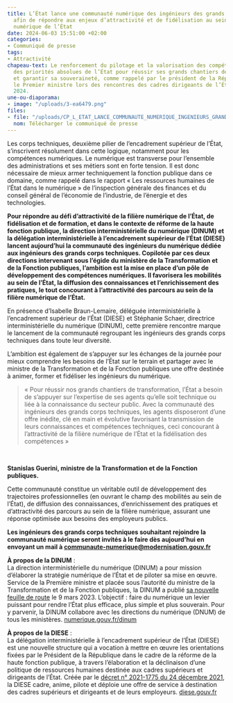 ```yaml
---
title: L’État lance une communauté numérique des ingénieurs des grands corps techniques
  afin de répondre aux enjeux d’attractivité et de fidélisation au sein de la filière
  numérique de l’État
date: 2024-06-03 15:51:00 +02:00
categories:
- Communiqué de presse
tags:
- Attractivité
chapeau-text: Le renforcement du pilotage et la valorisation des compétences sont
  des priorités absolues de l’État pour réussir ses grands chantiers de transformation
  et garantir sa souveraineté, comme rappelé par le président de la République et
  le Premier ministre lors des rencontres des cadres dirigeants de l’État le 12 mars
  2024.
une-ou-diaporama:
- image: "/uploads/3-ea6479.png"
files:
- file: "/uploads/CP_L_ETAT_LANCE_COMMUNAUTE_NUMERIQUE_INGENIEURS_GRANDS_CORPS_TECHNIQUES.pdf"
  nom: Télécharger le communiqué de presse
---
```


Les corps techniques, deuxième pilier de l’encadrement supérieur de l’État, s’inscrivent résolument dans cette logique, notamment pour les compétences numériques. Le numérique est transverse pour l’ensemble des administrations et ses métiers sont en forte tension. Il est donc nécessaire de mieux armer techniquement la fonction publique dans ce domaine, comme rappelé dans le rapport « Les ressources humaines de l’État dans le numérique » de l’inspection générale des finances et du conseil général de l’économie de l’industrie, de l’énergie et des technologies.

**Pour répondre au défi d’attractivité de la filière numérique de l’État, de fidélisation et de formation, et dans le contexte de réforme de la haute fonction publique, la direction interministérielle du numérique (DINUM) et la délégation interministérielle à l’encadrement supérieur de l’État (DIESE) lancent aujourd’hui la communauté des ingénieurs du numérique dédiée aux ingénieurs des grands corps techniques. Copilotée par ces deux directions intervenant sous l’égide du ministère de la Transformation et de la Fonction publiques, l’ambition est la mise en place d’un pôle de développement des compétences numériques. Il favorisera les mobilités au sein de l’État, la diffusion des connaissances et l’enrichissement des pratiques, le tout concourant à l’attractivité des parcours au sein de la filière numérique de l’État.**

En présence d’Isabelle Braun-Lemaire, déléguée interministérielle à l’encadrement supérieur de l’État (DIESE) et Stéphanie Schaer, directrice interministérielle du numérique (DINUM), cette première rencontre marque le lancement de la communauté regroupant les ingénieurs des grands corps techniques dans toute leur diversité.

L’ambition est également de s’appuyer sur les échanges de la journée pour mieux comprendre les besoins de l’État sur le terrain et partager avec le ministre de la Transformation et de la Fonction publiques une offre destinée à animer, former et fidéliser les ingénieurs du numérique.


> « Pour réussir nos grands chantiers de transformation, l’État a besoin de s’appuyer sur l’expertise de ses agents qu’elle soit technique ou liée à la connaissance du secteur public. Avec la communauté des ingénieurs des grands corps techniques, les agents disposeront d’une offre inédite, clé en main et évolutive favorisant la transmission de leurs connaissances et compétences techniques, ceci concourant à l’attractivité de la filière numérique de l’État et la fidélisation des compétences » 
<br>

**Stanislas Guerini, ministre de la Transformation et de la Fonction publiques.**

Cette communauté constitue un véritable outil de développement des trajectoires professionnelles (en ouvrant le champ des mobilités au sein de l’État), de diffusion des connaissances, d’enrichissement des pratiques et d’attractivité des parcours au sein de la filière numérique, assurant une réponse optimisée aux besoins des employeurs publics.

**Les ingénieurs des grands corps techniques souhaitant rejoindre la communauté numérique seront invités à le faire dès aujourd’hui en envoyant un mail à  [communaute-numerique@modernisation.gouv.fr](mailto:communaute-numerique@modernisation.gouv.fr)**

**À propos de la DINUM** : 
<br>La direction interministérielle du numérique (DINUM) a pour mission d’élaborer la stratégie numérique de l’État et de piloter sa mise en œuvre. Service de la Première ministre et placée sous l’autorité du ministre de la Transformation et de la Fonction publiques, la DINUM a publié [sa nouvelle feuille de route](https://www.numerique.gouv.fr/publications/feuille-de-route-dinum/) le 9 mars 2023. L’objectif : faire du numérique un levier puissant pour rendre l’État plus efficace, plus simple et plus souverain. Pour y parvenir, la DINUM collabore avec les directions du numérique (DNUM) de tous les ministères.
[numerique.gouv.fr/dinum](https://www.numerique.gouv.fr/dinum/)

**À propos de la DIESE** :  
La délégation interministérielle à l’encadrement supérieur de l’État (DIESE) est une nouvelle structure qui a vocation à mettre en œuvre les orientations fixées par le Président de la République dans le cadre de la réforme de la haute fonction publique, à travers l’élaboration et la déclinaison d’une politique de ressources humaines destinée aux cadres supérieurs et dirigeants de l’État. Créée par le [décret n° 2021-1775 du 24 décembre 2021](https://www.legifrance.gouv.fr/jorf/id/JORFTEXT000044559215), la DIESE cadre, anime, pilote et déploie une offre de service à destination des cadres supérieurs et dirigeants et de leurs employeurs.
[diese.gouv.fr](https://www.diese.gouv.fr/)
